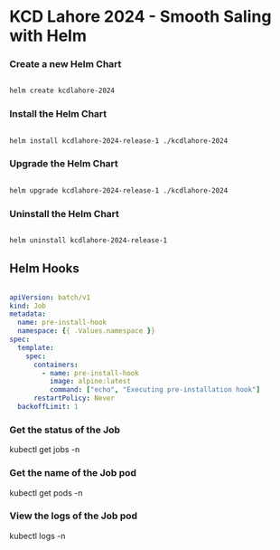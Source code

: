 # KCD Lahore 2024 - Smooth Saling with Helm

### Create a new Helm Chart
```bash

helm create kcdlahore-2024

```

### Install the Helm Chart
```bash

helm install kcdlahore-2024-release-1 ./kcdlahore-2024

```

### Upgrade the Helm Chart
```bash 

helm upgrade kcdlahore-2024-release-1 ./kcdlahore-2024

```

### Uninstall the Helm Chart
```bash

helm uninstall kcdlahore-2024-release-1

```

## Helm Hooks
```yaml

apiVersion: batch/v1
kind: Job
metadata:
  name: pre-install-hook
  namespace: {{ .Values.namespace }}
spec:
  template:
    spec:
      containers:
        - name: pre-install-hook
          image: alpine:latest
          command: ["echo", "Executing pre-installation hook"]
      restartPolicy: Never
  backoffLimit: 1
```

### Get the status of the Job
kubectl get jobs -n <namespace>

### Get the name of the Job pod
kubectl get pods -n <namespace>

### View the logs of the Job pod
kubectl logs <job-pod-name> -n <namespace>


